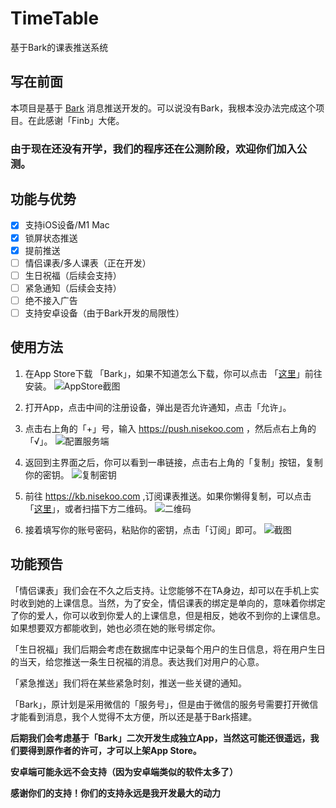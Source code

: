 # TimeTable
基于Bark的课表推送系统

## 写在前面
本项目是基于 [Bark](https://github.com/missuo/bark) 消息推送开发的。可以说没有Bark，我根本没办法完成这个项目。在此感谢「Finb」大佬。

### 由于现在还没有开学，我们的程序还在公测阶段，欢迎你们加入公测。

## 功能与优势
- [x] 支持iOS设备/M1 Mac
- [x] 锁屏状态推送
- [x] 提前推送
- [ ] 情侣课表/多人课表（正在开发）
- [ ] 生日祝福（后续会支持）
- [ ] 紧急通知（后续会支持）
- [ ] 绝不接入广告
- [ ] 支持安卓设备（由于Bark开发的局限性）

## 使用方法
1. 在App Store下载 「Bark」，如果不知道怎么下载，你可以点击 「[这里](https://itunes.apple.com/cn/app/bark-customed-notifications/id1403753865)」前往安装。
![AppStore截图](https://telegraph.work/file/f4be6979af9494d12abbd.png)

2. 打开App，点击中间的注册设备，弹出是否允许通知，点击「允许」。 

3. 点击右上角的「+」号，输入 https://push.nisekoo.com ，然后点右上角的「√」。
![配置服务端](https://telegraph.work/file/5bcac8dee0860254af84e.png)

4. 返回到主界面之后，你可以看到一串链接，点击右上角的「复制」按钮，复制你的密钥。
![复制密钥](https://telegraph.work/file/bcf71b71e12e5897eee4f.jpg)

5. 前往 https://kb.nisekoo.com ,订阅课表推送。如果你懒得复制，可以点击「[这里](https://kb.nisekoo.com)」，或者扫描下方二维码。
![二维码](https://telegraph.work/file/362cc1c46226fcdd4e631.png)

6. 接着填写你的账号密码，粘贴你的密钥，点击「订阅」即可。
![截图](https://telegraph.work/file/3500b0192109b097be5e2.png)

## 功能预告
「情侣课表」我们会在不久之后支持。让您能够不在TA身边，却可以在手机上实时收到她的上课信息。当然，为了安全，情侣课表的绑定是单向的，意味着你绑定了你的爱人，你可以收到你爱人的上课信息，但是相反，她收不到你的上课信息。如果想要双方都能收到，她也必须在她的账号绑定你。

「生日祝福」我们后期会考虑在数据库中记录每个用户的生日信息，将在用户生日的当天，给您推送一条生日祝福的消息。表达我们对用户的心意。

「紧急推送」我们将在某些紧急时刻，推送一些关键的通知。

「Bark」，原计划是采用微信的「服务号」，但是由于微信的服务号需要打开微信才能看到消息，我个人觉得不太方便，所以还是基于Bark搭建。

**后期我们会考虑基于「Bark」二次开发生成独立App，当然这可能还很遥远，我们要得到原作者的许可，才可以上架App Store。**

**安卓端可能永远不会支持（因为安卓端类似的软件太多了）**

**感谢你们的支持！你们的支持永远是我开发最大的动力**







